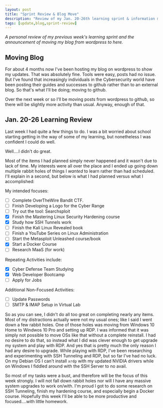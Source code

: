 ```yaml
---
layout: post
title: "Sprint Review & Blog Move"
description: "Review of my Jan. 20-26th learning sprint & information moving blog to github."
tags: [update,blog,sprint-review]
---
```

_A personal review of my previous week's learning sprint and the announcement of moving my blog from wordpress to here._

## Moving Blog

For about 4 months now I've been hosting my blog on wordpress to show my updates. That was absolutely fine. Tools were easy, posts had no issue. But I've found that increasingly individuals in the Cybersecurity world have been posting their guides and successes to github rather than to an external blog. So that's what I'll be doing; moving to github. 

Over the next week or so I'll be moving posts from wordpress to github, so there will be slightly more activity than usual. Anyway, enough of that.

## Jan. 20-26 Learning Review

Last week I had quite a few things to do. I was a bit worried about school starting getting in the way of some of my learning, but nonetheless I was confident I could do well. 

Well....I didn't do great.

Most of the items I had planned simply never happened and it wasn't due to lack of time. My interests were all over the place and I ended up going down multiple rabbit holes of things I _wanted_ to learn rather than had scheduled. I'll explain in a second, but below is what I had planned versus what I accomplished:

My intended focuses:

- [ ] Complete OverTheWire Bandit CTF.
- [ ] Finish Developing a Logo for the Cyber Range
- [ ] Try out the tool: Searchsploit
- [x] Finish the Mastering Linux Security Hardening course
- [x] Study how SSH Tunnels work
- [ ] Finish the Kali Linux Revealed book
- [ ] Finish a YouTube Series on Linux Administration
- [ ] Start the Metasploit Unleashed course/book
- [x] Start a Docker Course
- [ ] Research MaaS (for work)

Repeating Activities include:

- [x] Cyber Defense Team Studying
- [x] Web Developer Bootcamp
- [ ] Apply for Jobs

Additional Non-Focused Activities:

- [ ] Update Passwords
- [ ] SMTP & IMAP Setup in Virtual Lab

So as you can see, I didn't do all too great on completing nearly any items. Most of my distractions actually were not my usual ones; like I said I went down a few rabbit holes. One of those holes was moving from Windows 10 Home to Windwos 10 Pro and setting up RDP. I was informed that it was simply not possible to move OSs like that without a complete reinstall. I had no desire to do that, so instead what I did was clever enough to get upgrade my system and play with RDP. And yes that is pretty much the only reason I had any desire to upgrade. While playing with RDP, I've been researching and experimenting with SSH Tunneling and RDP, but so far I've had no luck. On my Debian OS I can't install `xrdp` with my updated NVIDIA drivers  while on Windows I fiddled around with the SSH Server to no avail. 

So most of my tasks were a bust, and therefore will be the focus of this week strongly. I will not fall down rabbit holes nor will I have any massive system upgrades to work on/with. I'm proud I got  to do some research on SSH Tunneling, finish my hardening course, and especially begin a Docker course. Hopefully this week I'll be able to be more productive and focused....with little homework.